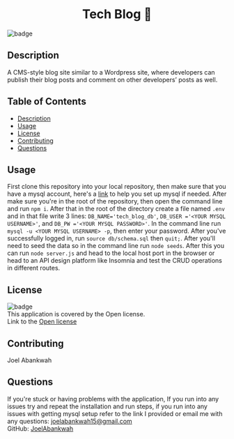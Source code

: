 
<h1 align="center">Tech Blog 👋</h1>
  
![badge](https://img.shields.io/badge/license-Open-brightgreen)<br />

## Description
A CMS-style blog site similar to a Wordpress site, where developers can publish their blog posts and comment on other developers’ posts as well.

## Table of Contents
- [Description](#description)
- [Usage](#usage)
- [License](#license)
- [Contributing](#contributing)
- [Questions](#questions)

## Usage
First clone this repository into your local repository, then make sure that you have a mysql account, here's a <a href='https://coding-boot-camp.github.io/full-stack/mysql/mysql-installation-guide'>link</a> to help you set up mysql if needed. After make sure you're in the root of the repository, then open the command line and run `npm i`. After that in the root of the directory create a file named `.env` and in that file write 3 lines: `DB_NAME='tech_blog_db'`, `DB_USER ='<YOUR MYSQL USERNAME>'`, and `DB_PW ='<YOUR MYSQL PASSWORD>'`.
In the command line run `mysql -u <YOUR MYSQL USERNAME> -p`, then enter your password. After you've successfully logged in, run `source db/schema.sql` then `quit;`. After you'll need to seed the data so in the command line run `node seeds`. After this you can run `node server.js` and head to the local host port in the browser or head to an API design platform like Insomnia and test the CRUD operations in different routes.

## License
![badge](https://img.shields.io/badge/license-Open-brightgreen)
<br />
This application is covered by the Open license.
<br />
Link to the <a href='https://www.google.com/search?q=Open+license'>Open license</a>

## Contributing
Joel Abankwah


## Questions
If you're stuck or having problems with the application, If you run into any issues try and repeat the installation and run steps, if you run into any issues with getting mysql setup refer to the link I provided  or
email me with any questions: joelabankwah15@gmail.com<br />
GitHub: [JoelAbankwah](https://github.com/JoelAbankwah)

    